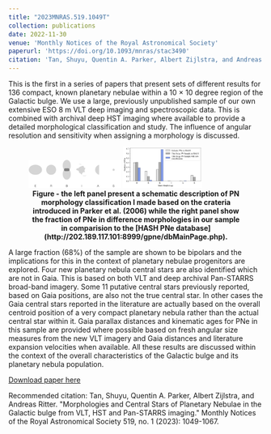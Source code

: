 ```yaml
---
title: "2023MNRAS.519.1049T"
collection: publications
date: 2022-11-30
venue: 'Monthly Notices of the Royal Astronomical Society'
paperurl: 'https://doi.org/10.1093/mnras/stac3490'
citation: 'Tan, Shuyu, Quentin A. Parker, Albert Zijlstra, and Andreas Ritter. "Morphologies and Central Stars of Planetary Nebulae in the Galactic bulge from VLT, HST and Pan-STARRS imaging." Monthly Notices of the Royal Astronomical Society 519, no. 1 (2023): 1049-1067.'
---
```

This is the first in a series of papers that present sets of different results for 136 compact, known planetary nebulae within a 10 × 10 degree region of the Galactic bulge. We use a large, previously unpublished sample of our own extensive ESO 8 m VLT deep imaging and spectroscopic data. This is combined with archival deep HST imaging where available to provide a detailed morphological classification and study. The influence of angular resolution and sensitivity when assigning a morphology is discussed.

<figure>
<img src="/images/ERBIAS.png" alt="Trulli" style="width:43%">
<img src="/images/morpo_fraction.png" alt="Trulli" style="width:37%">
<figcaption align = "center"><b>Figure - the left panel present a schematic description of PN morphology classification I made based on the crateria introduced in Parker et al. (2006) while the right panel show the fraction of PNe in difference morphologies in our sample in comparision to the [HASH PNe database](http://202.189.117.101:8999/gpne/dbMainPage.php).</b></figcaption>
</figure>

A large fraction (68%) of the sample are shown to be bipolars and the implications for this in the context of planetary nebulae progenitors are explored. Four new planetary nebula central stars are also identified which are not in Gaia. This is based on both VLT and deep archival Pan-STARRS broad-band imagery. Some 11 putative central stars previously reported, based on Gaia positions, are also not the true central star. In other cases the Gaia central stars reported in the literature are actually based on the overall centroid position of a very compact planetary nebula rather than the actual central star within it. Gaia parallax distances and kinematic ages for PNe in this sample are provided where possible based on fresh angular size measures from the new VLT imagery and Gaia distances and literature expansion velocities when available. All these results are discussed within the context of the overall characteristics of the Galactic bulge and its planetary nebula population.

[Download paper here](https://doi.org/10.1093/mnras/stac3490)

Recommended citation: Tan, Shuyu, Quentin A. Parker, Albert Zijlstra, and Andreas Ritter. "Morphologies and Central Stars of Planetary Nebulae in the Galactic bulge from VLT, HST and Pan-STARRS imaging." Monthly Notices of the Royal Astronomical Society 519, no. 1 (2023): 1049-1067.
